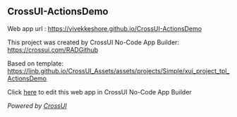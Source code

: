 ## CrossUI-ActionsDemo
Web app url : https://vivekkeshore.github.io/CrossUI-ActionsDemo

This project was created by CrossUI No-Code App Builder: https://crossui.com/RADGithub

Based on template: https://linb.github.io/CrossUI_Assets/assets/projects/Simple/xui_project_tpl_ActionsDemo

Click [here](https://crossui.com/RADGithub/#!from=github&owner=vivekkeshore&repo=CrossUI-ActionsDemo) to edit this web app in CrossUI No-Code App Builder

<i>Powered by [CrossUI](https://crossui.com)</i>
